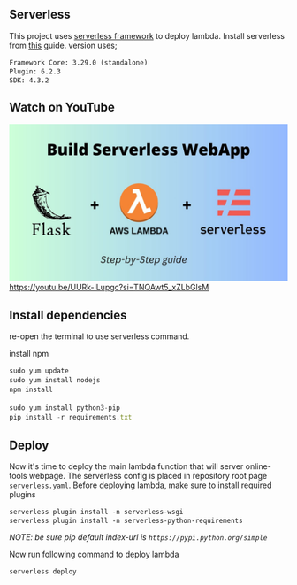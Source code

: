 ## Serverless 
This project uses [serverless framework](https://www.serverless.com) to deploy lambda. 
Install serverless from [this](https://www.serverless.com/framework/docs/install-standalone) guide.
version uses;
```commandline
Framework Core: 3.29.0 (standalone)
Plugin: 6.2.3
SDK: 4.3.2
```

## Watch on YouTube
![](maxresdefault.jpg)
https://youtu.be/UURk-lLupgc?si=TNQAwt5_xZLbGlsM

## Install dependencies 
re-open the terminal to use serverless command. 

install npm 

```js
sudo yum update
sudo yum install nodejs
npm install

sudo yum install python3-pip
pip install -r requirements.txt
```

## Deploy

Now it's time to deploy the main lambda function that will server online-tools webpage. The serverless 
config is placed in repository root page `serverless.yaml`. Before deploying lambda, make sure to install 
required plugins

```commandline
serverless plugin install -n serverless-wsgi
serverless plugin install -n serverless-python-requirements
```
_NOTE: be sure pip default index-url is `https://pypi.python.org/simple`_

Now run following command to deploy lambda
```commandline
serverless deploy
```

